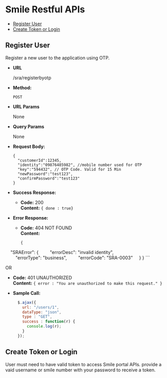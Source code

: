 # Smile Restful APIs
* [Register User](#registeruser)
* [Create Token or Login](#createtoken)

## Register User
  Register a new user to the application using OTP.

* **URL**

  /sra/registerbyotp

* **Method:**

  `POST`
    
*  **URL Params**

   None

* **Query Params**

  None
  
* **Request Body:**

  ```
  {
    "customerId":12345,
    "identity":"09876485982", //mobile number used for OTP
    "key":"594432", // OTP Code. Valid for 15 Min
    "newPassword":"test123",
    "confirmPassword":"test123"
  }
  ```

* **Success Response:**

  * **Code:** 200 <br />
    **Content:** `{ done : true}`
 
* **Error Response:**

  * **Code:** 404 NOT FOUND <br />
    **Content:** 
    
    ```
    {
    "SRAError": {
        "errorDesc": "invalid identity",
        "errorType": "business",
        "errorCode": "SRA-0003"
    }
    }
    ```

  OR

  * **Code:** 401 UNAUTHORIZED <br />
    **Content:** `{ error : "You are unauthorized to make this request." }`

* **Sample Call:**

  ```javascript
    $.ajax({
      url: "/users/1",
      dataType: "json",
      type : "GET",
      success : function(r) {
        console.log(r);
      }
    });
  ```
    
## Create Token or Login

User must need to have valid token to access Smile portal APIs. provide a vaid username or smile number with your password to receive a token. 
